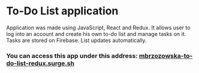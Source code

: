 # To-Do List application
Application was made using JavaScript, React and Redux. It allows user to log into an account and create his own to-do list and manage tasks on it. Tasks are stored on Firebase. List updates automatically.

### You can access this app under this address: [mbrzozowska-to-do-list-redux.surge.sh](mbrzozowska-to-do-list-redux.surge.sh)
